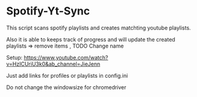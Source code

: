 # Spotify-Yt-Sync

This script scans spotify playlists and creates matchting youtube playlists.

Also it is able to keeps track of progress and will update the created playlists => remove items , TODO Change name

Setup:
https://www.youtube.com/watch?v=HzICUriU3k0&ab_channel=JieJenn

Just add links for profiles or playlists in config.ini



Do not change the windowsize for chromedriver

